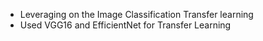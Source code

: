 - Leveraging on the Image Classification Transfer learning
- Used VGG16 and EfficientNet for Transfer Learning

